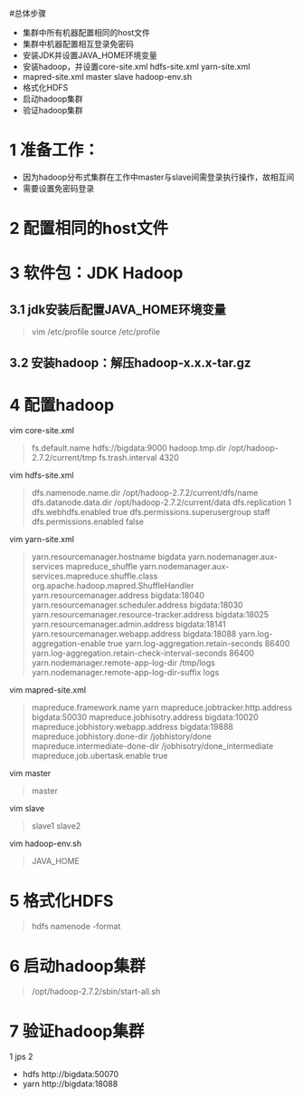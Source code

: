 #总体步骤
- 集群中所有机器配置相同的host文件
- 集群中机器配置相互登录免密码
- 安装JDK并设置JAVA_HOME环境变量
- 安装hadoop，并设置core-site.xml hdfs-site.xml yarn-site.xml 
- mapred-site.xml master slave hadoop-env.sh
- 格式化HDFS
- 启动hadoop集群
- 验证hadoop集群

# 1 准备工作：
- 因为hadoop分布式集群在工作中master与slave间需登录执行操作，故相互间
- 需要设置免密码登录
# 2 配置相同的host文件
# 3 软件包：JDK  Hadoop
## 3.1 jdk安装后配置JAVA_HOME环境变量
> vim /etc/profile
> source /etc/profile
## 3.2 安装hadoop：解压hadoop-x.x.x-tar.gz
# 4 配置hadoop

 vim core-site.xml
> <property>
>    <name>fs.default.name</name>
>    <value>hdfs://bigdata:9000</value>
>  </property>
>
> <property>
>    <name>hadoop.tmp.dir</name>
>    <value>/opt/hadoop-2.7.2/current/tmp</value>
>  </property>
> <property>
>    <name>fs.trash.interval</name>
>    <value>4320</value>
>  </property>

vim hdfs-site.xml
><property>
>   <name>dfs.namenode.name.dir</name>
>   <value>/opt/hadoop-2.7.2/current/dfs/name</value>
> </property>
> <property>
>   <name>dfs.datanode.data.dir</name>
>   <value>/opt/hadoop-2.7.2/current/data</value>
> </property>
> <property>
>   <name>dfs.replication</name>
>   <value>1</value>
> </property>
> <property>
>   <name>dfs.webhdfs.enabled</name>
>   <value>true</value>
> </property>
> <property>
>   <name>dfs.permissions.superusergroup</name>
>   <value>staff</value>
> </property>
> <property>
>   <name>dfs.permissions.enabled</name>
>   <value>false</value>
> </property>

vim yarn-site.xml
><property>
>   <name>yarn.resourcemanager.hostname</name>
>   <value>bigdata</value>
> </property>
> <property>
>   <name>yarn.nodemanager.aux-services</name>
>   <value>mapreduce_shuffle</value>
> </property>
> <property>
>   <name>yarn.nodemanager.aux-services.mapreduce.shuffle.class</name>
>   <value>org.apache.hadoop.mapred.ShuffleHandler</value>
> </property>
> <property>
>   <name>yarn.resourcemanager.address</name>
>   <value>bigdata:18040</value>
> </property>
><property>
>   <name>yarn.resourcemanager.scheduler.address</name>
>   <value>bigdata:18030</value>
> </property>
> <property>
>   <name>yarn.resourcemanager.resource-tracker.address</name>
>   <value>bigdata:18025</value>
> </property> <property>
>   <name>yarn.resourcemanager.admin.address</name>
>   <value>bigdata:18141</value>
> </property>
><property>
>   <name>yarn.resourcemanager.webapp.address</name>
>   <value>bigdata:18088</value>
> </property>
><property>
>   <name>yarn.log-aggregation-enable</name>
>   <value>true</value>
> </property>
><property>
>   <name>yarn.log-aggregation.retain-seconds</name>
>   <value>86400</value>
> </property>
><property>
>   <name>yarn.log-aggregation.retain-check-interval-seconds</name>
>   <value>86400</value>
> </property>
><property>
>   <name>yarn.nodemanager.remote-app-log-dir</name>
>   <value>/tmp/logs</value>
> </property>
><property>
>   <name>yarn.nodemanager.remote-app-log-dir-suffix</name>
>   <value>logs</value>
> </property>

vim mapred-site.xml

><property>
>  <name>mapreduce.framework.name</name>
>  <value>yarn</value>
></property>
><property>
>  <name>mapreduce.jobtracker.http.address</name>
>  <value>bigdata:50030</value>
></property>
><property>
>  <name>mapreduce.jobhisotry.address</name>
>  <value>bigdata:10020</value>
></property>
><property>
>  <name>mapreduce.jobhistory.webapp.address</name>
>  <value>bigdata:19888</value>
></property>
><property>
>  <name>mapreduce.jobhistory.done-dir</name>
>  <value>/jobhistory/done</value>
></property>
><property>
>  <name>mapreduce.intermediate-done-dir</name>
>  <value>/jobhisotry/done_intermediate</value>
></property>
><property>
>  <name>mapreduce.job.ubertask.enable</name>
>  <value>true</value>
></property>

vim master

> master

vim slave
> slave1
> slave2

vim hadoop-env.sh
> JAVA_HOME

# 5 格式化HDFS

> hdfs namenode -format

# 6 启动hadoop集群

> /opt/hadoop-2.7.2/sbin/start-all.sh

# 7 验证hadoop集群

1 jps
2
- hdfs http://bigdata:50070
- yarn http://bigdata:18088

